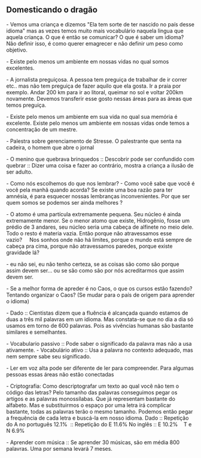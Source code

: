 ## Domesticando o dragão

- Vemos uma criança e dizemos "Ela tem sorte de ter nascido no país desse idioma" mas as vezes temos muito mais vocabulário naquela lingua que aquela criança. O que é então se comunicar? O que é saber um idioma? Não definir isso, é como querer emagrecer e não definir um peso como objetivo.

- Existe pelo menos um ambiente em nossas vidas no qual somos excelentes.

- A jornalista preguiçosa. A pessoa tem preguiça de trabalhar de ir correr etc.. mas não tem preguiça de fazer aquilo que ela gosta. Ir a praia por exemplo. Andar 200 km para ir ao litoral, queimar no sol e voltar 200km novamente. Devemos transferir esse gosto nessas áreas para as áreas que temos preguiça.

- Existe pelo menos um ambiente em sua vida no qual sua memória é excelente.
Existe pelo menos um ambiente em nossas vidas onde temos a concentração de um mestre.

- Palestra sobre gerenciamento de Stresse. O palestrante que senta na cadeira, o homem que abre o jornal

- O menino que quebrava brinquedos :: Descobrir pode ser confundido com quebrar ::
Dizer uma coisa e fazer ao contrário, mostra a criança a ilusão de ser adulto.

- Como nós escolhemos do que nos lembrar?
- Como você sabe que você é você pela manhã quando acorda? Se existe uma boa razão para ter amnésia, é para esquecer nossas lembranças inconvenientes. Por que ser quem somos se podemos ser ainda melhores ?

- O atomo é uma partícula extremamente pequena. Seu núcleo é ainda extremamente menor.
Se o menor atomo que existe, Hidrogênio, fosse um prédio de 3 andares, seu núcleo seria uma cabeça de alfinete no meio dele. Todo o resto é materia vazia. Então porque não atravessamos esse vazio?     Nos sonhos onde não há limites, porque o mundo está sempre de cabeça pra cima, porque não atravessamos paredes, porque existe gravidade lá?

- eu não sei, eu não tenho certeza, se as coisas são como são porque assim devem ser... ou se são como são por nós acreditarmos que assim devem ser.

- Se a melhor forma de apreder é no Caos, o que os cursos estão fazendo? Tentando organizar o Caos? (Se mudar para o país de origem para aprender o idioma)

- Dado :: Cientistas dizem que a fluência é alcançada quando estamos de duas a três mil palavras em um idioma. Mas constata-se que no dia a dia só usamos em torno de 600 palavras. Pois as vivências humanas são bastante similares e semelhantes.

- Vocabulario passivo :: Pode saber o significado da palavra mas não a usa ativamente.
- Vocabulário ativo :: Usa a palavra no contexto adequado, mas nem sempre sabe seu significado.

- Ler em voz alta pode ser diferente de ler para compreender. Para algumas pessoas essas áreas não estão conectadas

- Criptografia: Como descriptografar um texto ao qual você não tem o código das letras?
Pelo tamanho das palavras conseguimos pegar os artigos e as palavras monossílabas. Que já representam bastante do alfabeto. Mas e substituirmos o espaço por uma letra irá complicar bastante, todas as palavras terão o mesmo tamanho.
Podemos então pegar a frequência de cada letra e buscá-la em nosso idioma.
Dado :: Repetição do A no português 12.1%  :: Repetição do E 11.6%
No inglês :: E 10.2%    T e N 6.9%

- Aprender com música :: Se aprender 30 músicas, são em média 800 palavras.
Uma por semana levará 7 meses.
